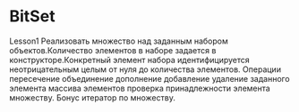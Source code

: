 # BitSet
Lesson1
Реализовать множество над заданным набором объектов.Количество элементов в наборе задается в конструкторе.Конкретный элемент набора идентифицируется неотрицательным целым от нуля до количества элементов.
Операции пересечение объединение дополнение добавление удаление заданного элемента массива элементов проверка принадлежности элемента множеству.
Бонус итератор по множеству.
